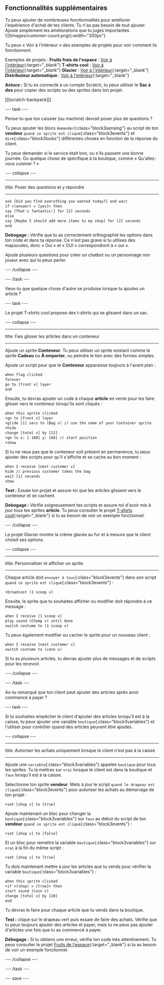 ## Fonctionnalités supplémentaires

<div style="display: flex; flex-wrap: wrap">
<div style="flex-basis: 200px; flex-grow: 1; margin-right: 15px;">
Tu peux ajouter de nombreuses fonctionnalités pour améliorer l'expérience d'achat de tes clients. Tu n'as pas besoin de tout ajouter. Ajoute simplement les améliorations que tu juges importantes.

</div>
<div>
![](images/customer-count.png){:width="300px"}
</div>
</div>

Tu peux « Voir à l'intérieur » des exemples de projets pour voir comment ils fonctionnent.

Exemples de projets : **Fruits frais de l'espace** : [Voir à l'intérieur](https://scratch.mit.edu/projects/528696418/editor){:target="_blank"}
**T-shirts cool** : [Voir à l'intérieur](https://scratch.mit.edu/projects/528697069/editor){:target="_blank"}
**Glacier** : [Voir à l'intérieur](https://scratch.mit.edu/projects/525972748/editor){:target="_blank"}
**Distributeur automatique** : [Voir à l'intérieur](https://scratch.mit.edu/projects/526051796/editor){:target="_blank"}

**Astuce :** Si tu es connecté à un compte Scratch, tu peux utiliser le **Sac à dos** pour copier des scripts ou des sprites dans ton projet.

[[[scratch-backpack]]]

--- task ---

Pense-tu que ton caissier (ou machine) devrait poser plus de questions ?

Tu peux ajouter les blocs `demander`{:class="block3sensing"} au script de ton **vendeur** `quand ce sprite est cliqué`{:class="block3events"} et `dire`{:class="block3looks"} différentes choses en fonction de la réponse du client.

Tu peux demander si le service était bon, ou s'ils passent une bonne journée. Ou quelque chose de spécifique à ta boutique, comme « Qu'allez-vous cuisiner ? »

--- collapse ---

---

title: Poser des questions et y répondre

---

```blocks3
ask [Did you find everything you wanted today?] and wait
if <(answer) = [yes]> then
say [That's fantastic!] for [2] seconds
else
say [Maybe I should add more items to my shop] for [2] seconds
end
```

**Debogage :** Vérifie que tu as correctement orthographié les options dans ton code et dans ta réponse. Ce n'est pas grave si tu utilises des majuscules, donc « Oui » et « OUI » correspondront à « oui ».

Ajoute plusieurs questions pour créer un chatbot ou un personnage non joueur avec qui tu peux parler.

--- /collapse ---

--- /task ---

Veux-tu que quelque chose d'autre se produise lorsque tu ajoutes un article ?

--- task ---

Le projet T-shirts cool propose des t-shirts qui se glissent dans un sac.

--- collapse ---

---

title: Fais glisser les articles dans un conteneur

---

Ajoute un sprite **Conteneur**. Tu peux utiliser un sprite existant comme le sprite **Cadeau** ou **À emporter**, ou peindre le tien avec des formes simples.

Ajoute un script pour que le **Conteneur** apparaisse toujours à l'avant plan :

```blocks3
when flag clicked
forever
go to [front v] layer
end
```

Ensuite, tu devras ajouter un code à chaque **article** en vente pour les faire glisser vers le conteneur lorsqu'ils sont cliqués :

```blocks3
when this sprite clicked
+go to [front v] layer
+glide [1] secs to (Bag v) // use the name of your Container sprite
+hide
change [total v] by [12]
+go to x: [-180] y: [68] // start position
+show
```

Si tu ne veux pas que le conteneur soit présent en permanence, tu peux ajouter des scripts pour qu'il s'affiche et se cache au bon moment :

```blocks3
when I receive [next customer v]
hide // previous customer takes the bag
wait [1] seconds
show
```

**Test :** Essaie ton projet et assure-toi que les articles glissent vers le conteneur et se cachent.

**Debogage :** Vérifie soigneusement tes scripts et assure-toi d'avoir mis à jour tous tes sprites **article**. Tu peux consulter le projet [T-shirts cool](https://scratch.mit.edu/projects/528697069/editor){:target="_blank"} si tu as besoin de voir un exemple fonctionnel.

--- /collapse ---

Le projet Glacier montre la crème glacée au fur et à mesure que le client choisit ses options.

--- collapse ---

---

title: Personnaliser et afficher un sprite

---

Chaque article doit `envoyer à tous`{:class="block3events"} dans son script `quand ce sprite est cliqué`{:class="block3events"} :

```blocks3
+broadcast (1 scoop v)
```

Ensuite, le sprite que tu souhaites afficher ou modifier doit répondre à ce message :

```blocks3
when I receive [1 scoop v]
play sound (Chomp v) until done
switch costume to (1 scoop v)
```

Tu peux également modifier ou cacher le sprite pour un nouveau client :

```blocks3
when I receive [next customer v]
switch costume to (cone v)
```

Si tu as plusieurs articles, tu devras ajouter plus de messages et de scripts pour les recevoir.

--- /collapse ---

--- /task ---

As-tu remarqué que ton client peut ajouter des articles après avoir commencé à payer ?

--- task ---

Si tu souhaites empêcher le client d'ajouter des articles lorsqu'il est à la caisse, tu peux ajouter une variable `boutique`{:class="block3variables"} et l'utiliser pour contrôler quand des articles peuvent être ajoutés.

--- collapse ---

---
title: Autoriser les achats uniquement lorsque le client n'est pas à la caisse

---

Ajoute une `variable`{:class="block3variables"} appelée `boutique` pour tous les sprites. Tu la mettras sur `vrai` lorsque le client est dans la boutique et `faux` lorsqu'il est à la caisse.

Sélectionne ton sprite **vendeur**. Mets à jour le script `quand le drapeau est cliqué`{:class="block3events"} pour autoriser les achats au démarrage de ton projet :

```blocks3
+set [shop v] to [true]
```

Ajoute maintenant un bloc pour changer la `boutique`{:class="block3variables"} sur `faux` au début du script de ton **vendeur** `quand ce sprite est cliqué`{:class="block3events"} :

```blocks3 
+set [shop v] to [false]
```

Et un bloc pour remettre la variable `boutique`{:class="block3variables"} sur `vrai` à la fin du même script :

```blocks3 
+set [shop v] to [true]
```

Tu dois maintenant mettre à jour les articles que tu vends pour vérifier la variable `boutique`{:class="block3variables"} :

```blocks3
when this sprite clicked
+if <(shop) = [true]> then
start sound (Coin v)
change [total v] by [10]
end
```

Tu devras le faire pour chaque article que tu vends dans ta boutique.

**Test :** clique sur le drapeau vert puis essaie de faire des achats. Vérifie que tu peux toujours ajouter des articles et payer, mais tu ne peux pas ajouter d'articles une fois que tu as commencé à payer.

**Débogage :** Si tu obtiens une erreur, vérifie ton code très attentivement. Tu peux consulter le projet [Fruits de l'espace](https://scratch.mit.edu/projects/528696418/editor){:target="_blank"} si tu as besoin de voir un exemple fonctionnel.

--- /collapse ---

--- /task ---

--- save ---

